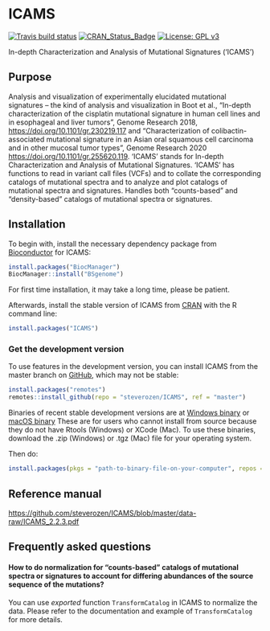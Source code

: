 
<!-- README.md is generated from README.Rmd. Please edit that file -->

# ICAMS

<!-- badges: start -->

[![Travis build
status](https://travis-ci.com/steverozen/ICAMS.svg?branch=master)](https://travis-ci.com/steverozen/ICAMS)
[![CRAN\_Status\_Badge](http://www.r-pkg.org/badges/version/ICAMS)](https://cran.r-project.org/package=ICAMS)
[![License: GPL
v3](https://img.shields.io/badge/License-GPLv3-blue.svg)](https://www.gnu.org/licenses/gpl-3.0)

<!-- badges: end -->

In-depth Characterization and Analysis of Mutational Signatures
(‘ICAMS’)

## Purpose

Analysis and visualization of experimentally elucidated mutational
signatures – the kind of analysis and visualization in Boot et al.,
“In-depth characterization of the cisplatin mutational signature in
human cell lines and in esophageal and liver tumors”, Genome Research
2018, <https://doi.org/10.1101/gr.230219.117> and “Characterization of
colibactin-associated mutational signature in an Asian oral squamous
cell carcinoma and in other mucosal tumor types”, Genome Research 2020
<https://doi.org/10.1101/gr.255620.119>. ‘ICAMS’ stands for In-depth
Characterization and Analysis of Mutational Signatures. ‘ICAMS’ has
functions to read in variant call files (VCFs) and to collate the
corresponding catalogs of mutational spectra and to analyze and plot
catalogs of mutational spectra and signatures. Handles both
“counts-based” and “density-based” catalogs of mutational spectra or
signatures.

## Installation

To begin with, install the necessary dependency package from
[Bioconductor](https://www.bioconductor.org/) for ICAMS:

``` r
install.packages("BiocManager")
BiocManager::install("BSgenome")
```

For first time installation, it may take a long time, please be patient.

Afterwards, install the stable version of ICAMS from
[CRAN](https://cran.r-project.org/) with the R command line:

``` r
install.packages("ICAMS")
```

### Get the development version

To use features in the development version, you can install ICAMS from
the master branch on [GitHub](https://github.com/), which may not be
stable:

``` r
install.packages("remotes")
remotes::install_github(repo = "steverozen/ICAMS", ref = "master")
```

Binaries of recent stable development versions are at [Windows
binary](https://raw.githubusercontent.com/steverozen/ICAMS/master/data-raw/source-file/Windows-binary/ICAMS_2.2.3.zip)
or [macOS
binary](https://raw.githubusercontent.com/steverozen/ICAMS/master/data-raw/source-file/macOS-binary/ICAMS_2.2.3.tgz)
These are for users who cannot install from source because they do not
have Rtools (Windows) or XCode (Mac). To use these binaries, download
the .zip (Windows) or .tgz (Mac) file for your operating system.

Then do:

``` r
install.packages(pkgs = "path-to-binary-file-on-your-computer", repos = NULL)
```

## Reference manual

<https://github.com/steverozen/ICAMS/blob/master/data-raw/ICAMS_2.2.3.pdf>

## Frequently asked questions

#### How to do normalization for “counts-based” catalogs of mutational spectra or signatures to account for differing abundances of the source sequence of the mutations?

You can use *exported* function `TransformCatalog` in ICAMS to normalize
the data. Please refer to the documentation and example of
`TransformCatalog` for more details.
